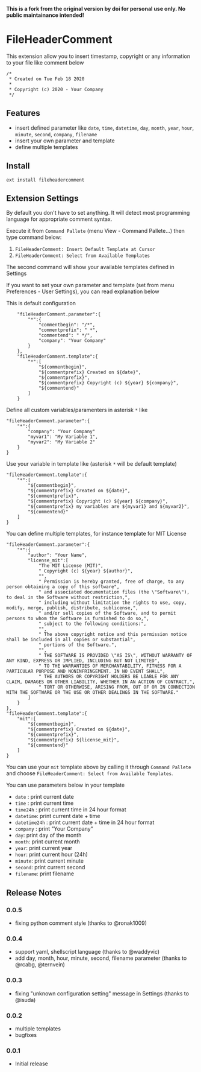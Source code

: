 **This is a fork from the original version by doi for personal use only. No public maintainance intended!**

# FileHeaderComment

This extension allow you to insert timestamp, copyright or any information to your file like comment below

	/*
	 * Created on Tue Feb 18 2020
	 *
	 * Copyright (c) 2020 - Your Company
	 */

## Features

- insert defined parameter like `date`, `time`, `datetime`, `day`, `month`, `year`, `hour`, `minute`, `second`, `company`, `filename`
- insert your own parameter and template
- define multiple templates

## Install

	ext install fileheadercomment

## Extension Settings

By default you don't have to set anything. It will detect most programming language for appropriate comment syntax.

Execute it from `Command Pallete` (menu View - Command Pallete...) then type command below:

1. `FileHeaderComment: Insert Default Template at Cursor`
2. `FileHeaderComment: Select from Available Templates`

The second command will show your available templates defined in Settings

If you want to set your own parameter and template (set from menu Preferences - User Settings), you can read explanation below

This is default configuration

```
	"fileHeaderComment.parameter":{
		"*":{
			"commentbegin": "/*",
			"commentprefix": " *",
			"commentend": " */",
			"company": "Your Company"
		}
	},
	"fileHeaderComment.template":{
		"*":[
			"${commentbegin}",
			"${commentprefix} Created on ${date}",
			"${commentprefix}",
			"${commentprefix} Copyright (c) ${year} ${company}",
			"${commentend}"
		]
	}
```

Define all custom variables/paramenters in asterisk `*` like

```
"fileHeaderComment.parameter":{
	"*":{
		"company": "Your Company"
		"myvar1": "My Variable 1",
		"myvar2": "My Variable 2"
	}
}
```

Use your variable in template like (asterisk `*` will be default template)

```
"fileHeaderComment.template":{
	"*":[
		"${commentbegin}",
		"${commentprefix} Created on ${date}",
		"${commentprefix}",
		"${commentprefix} Copyright (c) ${year} ${company}",
		"${commentprefix} my variables are ${myvar1} and ${myvar2}",
		"${commentend}"
	]
}
```
You can define multiple templates, for instance template for MIT License

```
"fileHeaderComment.parameter":{
	"*":{
		"author": "Your Name",
		"license_mit":[
			"The MIT License (MIT)",
			" Copyright (c) ${year} ${author}",
			"",
			" Permission is hereby granted, free of charge, to any person obtaining a copy of this software",
			" and associated documentation files (the \"Software\"), to deal in the Software without restriction,",
			" including without limitation the rights to use, copy, modify, merge, publish, distribute, sublicense,",
			" and/or sell copies of the Software, and to permit persons to whom the Software is furnished to do so,",
			" subject to the following conditions:",
			"",
			" The above copyright notice and this permission notice shall be included in all copies or substantial",
			" portions of the Software.",
			"",
			" THE SOFTWARE IS PROVIDED \"AS IS\", WITHOUT WARRANTY OF ANY KIND, EXPRESS OR IMPLIED, INCLUDING BUT NOT LIMITED",
			" TO THE WARRANTIES OF MERCHANTABILITY, FITNESS FOR A PARTICULAR PURPOSE AND NONINFRINGEMENT. IN NO EVENT SHALL",
			" THE AUTHORS OR COPYRIGHT HOLDERS BE LIABLE FOR ANY CLAIM, DAMAGES OR OTHER LIABILITY, WHETHER IN AN ACTION OF CONTRACT,",
			" TORT OR OTHERWISE, ARISING FROM, OUT OF OR IN CONNECTION WITH THE SOFTWARE OR THE USE OR OTHER DEALINGS IN THE SOFTWARE."
		]
	}
},
"fileHeaderComment.template":{
	"mit":[
		"${commentbegin}",
		"${commentprefix} Created on ${date}",
		"${commentprefix}",
		"${commentprefix} ${license_mit}",
		"${commentend}"
	]
}
```
You can use your `mit` template above by calling it through 	`Command Pallete` and choose `FileHeaderComment: Select from Available Templates`.

You can use parameters below in your template

- `date` : print current date
- `time` : print current time
- `time24h` : print current time in 24 hour format
- `datetime`: print current date + time
- `datetime24h` : print current date + time in 24 hour format
- `company` : print "Your Company"
- `day`: print day of the month
- `month`: print current month
- `year`: print current year
- `hour`: print current hour (24h)
- `minute`: print current minute
- `second`: print current second
- `filename`: print filename



## Release Notes
### 0.0.5
- fixing python comment style (thanks to @ronak1009)
### 0.0.4
- support yaml, shellscript language (thanks to @waddyvic)
- add day, month, hour, minute, second, filename parameter (thanks to @rcabg, @ternvein)

### 0.0.3
- fixing "unknown configuration setting" message in Settings (thanks to @isuda)

### 0.0.2
- multiple templates
- bugfixes
 
### 0.0.1

- Initial release
